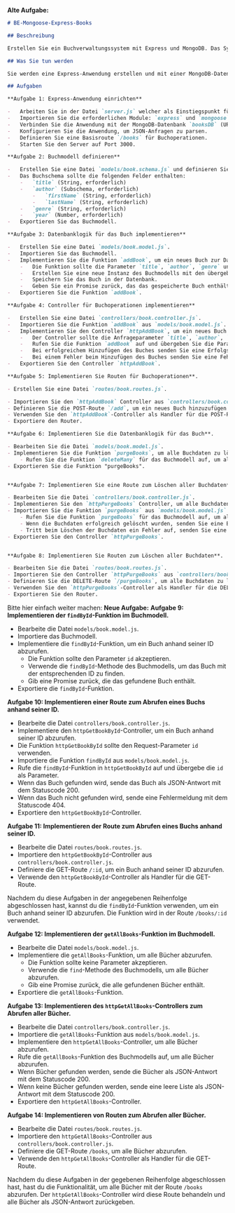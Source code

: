 **Alte Aufgabe:**
```markdown
# BE-Mongoose-Express-Books

## Beschreibung

Erstellen Sie ein Buchverwaltungssystem mit Express und MongoDB. Das System ermöglicht das Hinzufügen von Büchern sowie das Löschen aller Buchdaten.

## Was Sie tun werden

Sie werden eine Express-Anwendung erstellen und mit einer MongoDB-Datenbank verbinden. Anschließend implementieren Sie die Routen und Controller für das Hinzufügen von Büchern und das Löschen aller Buchdaten.

## Aufgaben

**Aufgabe 1: Express-Anwendung einrichten**

-   Arbeiten Sie in der Datei `server.js` welcher als Einstiegspunkt für die Anwendung fungiert.
-   Importieren Sie die erforderlichen Module: `express` und `mongoose`.
-   Verbinden Sie die Anwendung mit der MongoDB-Datenbank `booksDB` (URL: `mongodb://127.0.0.1:27017/booksDB`).
-   Konfigurieren Sie die Anwendung, um JSON-Anfragen zu parsen.
-   Definieren Sie eine Basisroute `/books` für Buchoperationen.
-   Starten Sie den Server auf Port 3000.

**Aufgabe 2: Buchmodell definieren**

-   Erstellen Sie eine Datei `models/book.schema.js` und definieren Sie das Schema für ein Buch.
-   Das Buchschema sollte die folgenden Felder enthalten:
    -   `title` (String, erforderlich)
    -   `author` (Subschema, erforderlich)
        -   `firstName` (String, erforderlich)
        -   `lastName` (String, erforderlich)
    -   `genre` (String, erforderlich)
    -   `year` (Number, erforderlich)
-   Exportieren Sie das Buchmodell.

**Aufgabe 3: Datenbanklogik für das Buch implementieren**

-   Erstellen Sie eine Datei `models/book.model.js`.
-   Importieren Sie das Buchmodell.
-   Implementieren Sie die Funktion `addBook`, um ein neues Buch zur Datenbank hinzuzufügen.
    -   Die Funktion sollte die Parameter `title`, `author`, `genre` und `year` akzeptieren.
    -   Erstellen Sie eine neue Instanz des Buchmodells mit den übergebenen Werten.
    -   Speichern Sie das Buch in der Datenbank.
    -   Geben Sie ein Promise zurück, das das gespeicherte Buch enthält.
-   Exportieren Sie die Funktion `addBook`.

**Aufgabe 4: Controller für Buchoperationen implementieren**

-   Erstellen Sie eine Datei `controllers/book.controller.js`.
-   Importieren Sie die Funktion `addBook` aus `models/book.model.js`.
-   Implementieren Sie den Controller `httpAddBook`, um ein neues Buch hinzuzufügen.
    -   Der Controller sollte die Anfrageparameter `title`, `author`, `genre` und `year` verwenden.
    -   Rufen Sie die Funktion `addBook` auf und übergeben Sie die Parameterwerte.
    -   Bei erfolgreichem Hinzufügen des Buches senden Sie eine Erfolgsmeldung mit dem Statuscode 201 zurück.
    -   Bei einem Fehler beim Hinzufügen des Buches senden Sie eine Fehlermeldung mit dem Statuscode 500 zurück.
-   Exportieren Sie den Controller `httpAddBook`.

**Aufgabe 5: Implementieren Sie Routen für Buchoperationen**.

- Erstellen Sie eine Datei `routes/book.routes.js`.

- Importieren Sie den `httpAddBook` Controller aus `controllers/book.controller.js`.
- Definieren Sie die POST-Route `/add`, um ein neues Buch hinzuzufügen.
- Verwenden Sie den `httpAddBook`-Controller als Handler für die POST-Route.
- Exportiere den Router.

**Aufgabe 6: Implementieren Sie die Datenbanklogik für das Buch**.

- Bearbeiten Sie die Datei `models/book.model.js`.
- Implementieren Sie die Funktion `purgeBooks`, um alle Buchdaten zu löschen.
    - Rufen Sie die Funktion `deleteMany` für das Buchmodell auf, um alle Bücher zu löschen.
- Exportieren Sie die Funktion "purgeBooks".


**Aufgabe 7: Implementieren Sie eine Route zum Löschen aller Buchdaten**.

- Bearbeiten Sie die Datei `controllers/book.controller.js`.
- Implementieren Sie den `httpPurgeBooks` Controller, um alle Buchdaten zu löschen.
- Importieren Sie die Funktion `purgeBooks` aus `models/book.model.js`.
    - Rufen Sie die Funktion `purgeBooks` für das Buchmodell auf, um alle Bücher zu löschen.
    - Wenn die Buchdaten erfolgreich gelöscht wurden, senden Sie eine Erfolgsmeldung mit Statuscode 200 zurück.
    - Tritt beim Löschen der Buchdaten ein Fehler auf, senden Sie eine Fehlermeldung mit dem Statuscode 500 zurück.
- Exportieren Sie den Controller `httpPurgeBooks`.


**Aufgabe 8: Implementieren Sie Routen zum Löschen aller Buchdaten**.

- Bearbeiten Sie die Datei `routes/book.routes.js`.
- Importieren Sie den Controller `httpPurgeBooks` aus `controllers/book.controller.js`.
- Definieren Sie die DELETE-Route `/purgeBooks`, um alle Buchdaten zu löschen.
- Verwenden Sie den `httpPurgeBooks`-Controller als Handler für die DELETE-Route.
- Exportieren Sie den Router.
```

Bitte hier einfach weiter machen:
**Neue Aufgabe:**
**Aufgabe 9: Implementieren der `findById`-Funktion im Buchmodell.**

- Bearbeite die Datei `models/book.model.js`.
- Importiere das Buchmodell.
- Implementiere die `findById`-Funktion, um ein Buch anhand seiner ID abzurufen.
  - Die Funktion sollte den Parameter `id` akzeptieren.
  - Verwende die `findById`-Methode des Buchmodells, um das Buch mit der entsprechenden ID zu finden.
  - Gib eine Promise zurück, die das gefundene Buch enthält.
- Exportiere die `findById`-Funktion.

**Aufgabe 10: Implementieren einer Route zum Abrufen eines Buchs anhand seiner ID.**

- Bearbeite die Datei `controllers/book.controller.js`.
- Implementiere den `httpGetBookById`-Controller, um ein Buch anhand seiner ID abzurufen.
- Die Funktion `httpGetBookById` sollte den Request-Parameter `id` verwenden.
- Importiere die Funktion `findById` aus `models/book.model.js`.
- Rufe die `findById`-Funktion in `httpGetBookById` auf und übergebe die `id` als Parameter.
- Wenn das Buch gefunden wird, sende das Buch als JSON-Antwort mit dem Statuscode 200.
- Wenn das Buch nicht gefunden wird, sende eine Fehlermeldung mit dem Statuscode 404.
- Exportiere den `httpGetBookById`-Controller.

**Aufgabe 11: Implementieren der Route zum Abrufen eines Buchs anhand seiner ID.**

- Bearbeite die Datei `routes/book.routes.js`.
- Importiere den `httpGetBookById`-Controller aus `controllers/book.controller.js`.
- Definiere die GET-Route `/:id`, um ein Buch anhand seiner ID abzurufen.
- Verwende den `httpGetBookById`-Controller als Handler für die GET-Route.

Nachdem du diese Aufgaben in der angegebenen Reihenfolge abgeschlossen hast, kannst du die `findById`-Funktion verwenden, um ein Buch anhand seiner ID abzurufen. Die Funktion wird in der Route `/books/:id` verwendet.

**Aufgabe 12: Implementieren der `getAllBooks`-Funktion im Buchmodell.**

- Bearbeite die Datei `models/book.model.js`.
- Implementiere die `getAllBooks`-Funktion, um alle Bücher abzurufen.
  - Die Funktion sollte keine Parameter akzeptieren.
  - Verwende die `find`-Methode des Buchmodells, um alle Bücher abzurufen.
  - Gib eine Promise zurück, die alle gefundenen Bücher enthält.
- Exportiere die `getAllBooks`-Funktion.

**Aufgabe 13: Implementieren des `httpGetAllBooks`-Controllers zum Abrufen aller Bücher.**

- Bearbeite die Datei `controllers/book.controller.js`.
- Importiere die `getAllBooks`-Funktion aus `models/book.model.js`.
- Implementiere den `httpGetAllBooks`-Controller, um alle Bücher abzurufen.
- Rufe die `getAllBooks`-Funktion des Buchmodells auf, um alle Bücher abzurufen.
- Wenn Bücher gefunden werden, sende die Bücher als JSON-Antwort mit dem Statuscode 200.
- Wenn keine Bücher gefunden werden, sende eine leere Liste als JSON-Antwort mit dem Statuscode 200.
- Exportiere den `httpGetAllBooks`-Controller.

**Aufgabe 14: Implementieren von Routen zum Abrufen aller Bücher.**

- Bearbeite die Datei `routes/book.routes.js`.
- Importiere den `httpGetAllBooks`-Controller aus `controllers/book.controller.js`.
- Definiere die GET-Route `/books`, um alle Bücher abzurufen.
- Verwende den `httpGetAllBooks`-Controller als Handler für die GET-Route.

Nachdem du diese Aufgaben in der gegebenen Reihenfolge abgeschlossen hast, hast du die Funktionalität, um alle Bücher mit der Route `/books` abzurufen. Der `httpGetAllBooks`-Controller wird diese Route behandeln und alle Bücher als JSON-Antwort zurückgeben.

